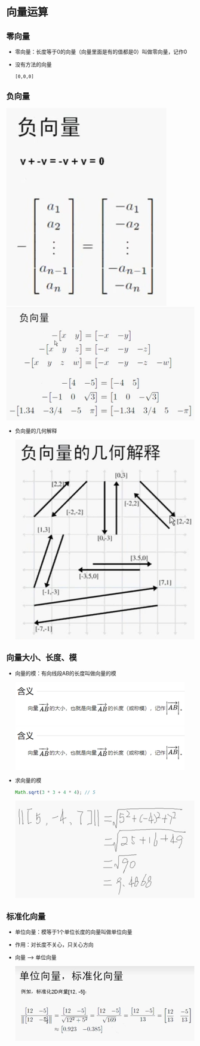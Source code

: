 # 向量运算

## 零向量

+ 零向量：长度等于0的向量（向量里面是有的值都是0）叫做零向量，记作0
+ 没有方法的向量

  ```
  [0,0,0]
  ```

## 负向量

  ![负向量](./images/负向量.png)
  ![负向量的计算](./images/负向量的计算.png)

+ 负向量的几何解释

  ![负向量的几何解释](./images/负向量的几何解释.png)

## 向量大小、长度、模

+ 向量的模：有向线段AB的长度叫做向量的模

  ![向量的模](./images/向量的模.png)
  ![向量的模](./images/向量的模.png)

+ 求向量的模

  ```js
  Math.sqrt(3 * 3 + 4 * 4); // 5
  ```

  ![向量的模](./images/求向量的模.png)

## 标准化向量

+ 单位向量：模等于1个单位长度的向量叫做单位向量
+ 作用：对长度不关心，只关心方向

+ 向量 --> 单位向量

  ![](./images/向量转单位向量.png)
